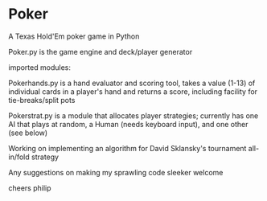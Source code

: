 Poker
=====

A Texas Hold'Em poker game in Python

Poker.py is the game engine and deck/player generator

imported modules:

Pokerhands.py is a hand evaluator and scoring tool, takes a value (1-13) of individual cards in a player's hand and returns a score, including facility for tie-breaks/split pots

Pokerstrat.py is a module that allocates player strategies; currently has one AI that plays at random, a Human (needs keyboard input), and one other (see below)

Working on implementing an algorithm for David Sklansky's tournament all-in/fold strategy

Any suggestions on making my sprawling code sleeker welcome

cheers
philip

